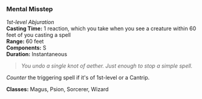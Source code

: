 ### Mental Misstep
*1st-level Abjuration*  
**Casting Time:** 1 reaction, which you take when you see a creature within 60 feet of you casting a spell  
**Range:** 60 feet  
**Components:** S  
**Duration:** Instantaneous  

> *You undo a single knot of aether. Just enough to stop a simple spell.*

*Counter* the triggering spell if it's of 1st-level or a Cantrip.

**Classes:** Magus, Psion, Sorcerer, Wizard